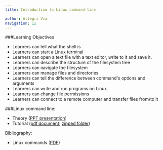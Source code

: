 ```yaml
---
title: Introduction to Linux command-line 

author: Allegra Via
navigation: 11
---
```

###Learning Objectives 
* Learners can tell what the shell is
* Learners can start a Linux terminal
* Learners can open a text file with a text editor, write to it and save it.
* Learners can describe the structure of the filesystem tree
* Learners can navigate the filesystem 
* Learners can manage files and directories
* Learners can tell the difference between command's options and arguments
* Learners can write and run programs on Linux
* Learners can change file permissions
* Learners can connect to a remote computer and transfer files from/to it


###Linux command line:

- Theory ([PPT presentation](./linux_command_line/Unix-Theory-EMBO-Budapest.ppt))
- Tutorial ([pdf document](./linux_command_line/Academis_Linux.pdf); [zipped folder](./linux_command_line/unix_tutorial.zip))


Bibliography:

- Linux commands ([PDF](./linux_command_line/OnePageLinuxManual.pdf))